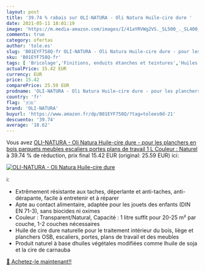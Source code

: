 ```yaml
---
layout: post
title: '39.74 % rabais sur OLI-NATURA - Oli Natura Huile-cire dure '
date: 2021-05-11 18:01:19
image: 'https://m.media-amazon.com/images/I/41aYRVWg2VS._SL500_._SL400_.jpg'
comments: true
category: ofertas
author: 'tole.es'
slug: 'B01EYF758Q-fr OLI-NATURA - Oli Natura Huile-cire dure - pour les...'
sku: 'B01EYF758Q-fr'
tags: [ 'Bricolage','Finitions, enduits étanches et teintures','Huiles','Peintures, outils et traitement des murs','oli-natura', ]
actualPrice: 15.42 EUR
currency: EUR
price: 15.42
comparePrice: 25.59 EUR
prodname: 'OLI-NATURA - Oli Natura Huile-cire dure - pour les planchers en bois  parquets  meubles  escaliers  portes  plans de travail  1 L  Couleur : Naturel'
country: 'fr'
flag: '🇫🇷'
brand: 'OLI-NATURA'
buyurl: 'https://www.amazon.fr/dp/B01EYF758Q/?tag=tolees0d-21'
descuento: '39.74'
average: '18.62'
---
```


Vous avez [OLI-NATURA - Oli Natura Huile-cire dure - pour les planchers en bois  parquets  meubles  escaliers  portes  plans de travail  1 L  Couleur : Naturel](https://www.amazon.fr/dp/B01EYF758Q/?tag=tolees0d-21)  à  39.74 % de réduction, prix final  15.42 EUR (original: 25.59 EUR) ici:

[![OLI-NATURA - Oli Natura Huile-cire dure ](https://m.media-amazon.com/images/I/41aYRVWg2VS._SL500_._SL400_.jpg)](https://www.amazon.fr/dp/B01EYF758Q/?tag=tolees0d-21)

ℹ️:

- Extrêmement résistante aux taches, déperlante et anti-taches, anti-dérapante, facile à entretenir et à réparer
- Apte au contact alimentaire, adaptée pour les jouets des enfants (DIN EN 71-3), sans biocides ni oximes
- Couleur : Transparent/Natural, Capacité : 1 litre suffit pour 20-25 m² par couche, 1-2 couches nécessaires
- Huile de cire dure naturelle pour le traitement intérieur du bois, liège et planchers OSB, escaliers, portes, plans de travail et des meubles
- Produit naturel à base dhuiles végétales modifiées comme lhuile de soja et la cire de carnauba

[🛒 Achetez-le maintenant!!](https://www.amazon.fr/dp/B01EYF758Q/?tag=tolees0d-21)
